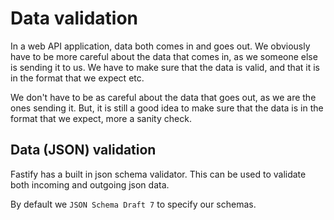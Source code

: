 # Data validation

In a web API application, data both comes in and goes out. We obviously have to
be more careful about the data that comes in, as we someone else is sending it to
us. We have to make sure that the data is valid, and that it is in the format that
we expect etc. 

We don't have to be as careful about the data that goes out, as we are the ones 
sending it. But, it is still a good idea to make sure that the data is in the format
that we expect, more a sanity check.

## Data (JSON) validation

Fastify has a built in json schema validator. This can be used to validate both
incoming and outgoing json data.

By default we `JSON Schema Draft 7` to specify our schemas.

